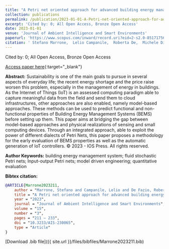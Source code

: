 ```yaml
---
title: "A Petri net oriented approach for advanced building energy management systems"
collection: publications
permalink: /publication/2023-01-01-A-Petri-net-oriented-approach-for-advanced-building-energy-management-systems
excerpt: 'Cited by: 0; All Open Access, Bronze Open Access'
date: 2023-01-01
venue: 'Journal of Ambient Intelligence and Smart Environments'
paperurl: 'https://www.scopus.com/inward/record.uri?eid=2-s2.0-85171756787&doi=10.3233%2fAIS-230065&partnerID=40&md5=c9ba851e3f244f007a1c6d3a5c2e449a'
citation: ' Stefano Marrone,  Lelio Campanile,  Roberta De,  Michele Di,  Ugo Gentile,  Fiammetta Marulli,  Laura Verde, &quot;A Petri net oriented approach for advanced building energy management systems.&quot; Journal of Ambient Intelligence and Smart Environments, 2023.'
---
```

Cited by: 0; All Open Access, Bronze Open Access

[Access paper here](https://www.scopus.com/inward/record.uri?eid=2-s2.0-85171756787&doi=10.3233%2fAIS-230065&partnerID=40&md5=c9ba851e3f244f007a1c6d3a5c2e449a){:target="_blank"}

 __Abstract:__ Sustainability is one of the main goals to pursue in several aspects of everyday life; the recent energy shortage and the price raise worsen this problem, especially in the management of energy in buildings. As the Internet of Things (IoT) is an assessed computing paradigm able to capture meaningful data from the field and send them to cloud infrastructures, other approaches are also enabled, namely model-based approaches. These methods can be used to predict functional and non-functional properties of Building Energy Management Systems (BEMS) before setting up them. This paper aims at bridging the gap between model-based approaches and physical realizations of sensing and small computing devices. Through an integrated approach, able to exploit the power of different dialects of Petri Nets, this paper proposes a methodology for the early evaluation of BEMS properties as well as the automatic generation of IoT controllers. © 2023 - IOS Press. All rights reserved.

 __Author Keywords:__ building energy management system; fluid stochastic Petri nets; Input-output Petri nets; model driven engineering; quantitative evaluation

 __Bibtex citation:__ 
```bibtex 
@ARTICLE{Marrone2023211,
    author = "Marrone, Stefano and Campanile, Lelio and De Fazio, Roberta and Di Giovanni, Michele and Gentile, Ugo and Marulli, Fiammetta and Verde, Laura",
    title = "A Petri net oriented approach for advanced building energy management systems",
    year = "2023",
    journal = "Journal of Ambient Intelligence and Smart Environments",
    volume = "15",
    number = "3",
    pages = "211 – 233",
    doi = "10.3233/AIS-230065",
    type = "Article"
}

``` 
[Download .bib file]({{ site.url }}/files/bibfiles/Marrone2023211.bib) 

